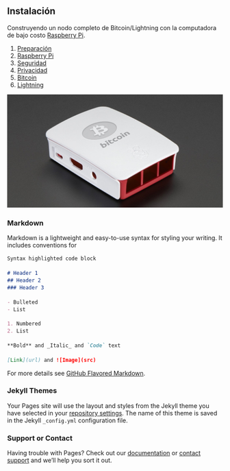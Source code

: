 ## Instalación

Construyendo un nodo completo de Bitcoin/Lightning con la computadora de bajo costo [Raspberry Pi](https://www.raspberrypi.org/).


1. [Preparación](preparacion.md) 
2. [Raspberry Pi](basanbolt.md)
3. [Seguridad](seguridad.md)
4. [Privacidad](privacidad.md)
5. [Bitcoin](bitcoin.md)
6. [Lightning](lightning.md)

![Image](imagenes/raspicase.jpg)




### Markdown

Markdown is a lightweight and easy-to-use syntax for styling your writing. It includes conventions for

```markdown
Syntax highlighted code block

# Header 1
## Header 2
### Header 3

- Bulleted
- List

1. Numbered
2. List

**Bold** and _Italic_ and `Code` text

[Link](url) and ![Image](src)
```

For more details see [GitHub Flavored Markdown](https://guides.github.com/features/mastering-markdown/).

### Jekyll Themes

Your Pages site will use the layout and styles from the Jekyll theme you have selected in your [repository settings](https://github.com/jbasantech/basanbolt/settings). The name of this theme is saved in the Jekyll `_config.yml` configuration file.

### Support or Contact

Having trouble with Pages? Check out our [documentation](https://docs.github.com/categories/github-pages-basics/) or [contact support](https://support.github.com/contact) and we’ll help you sort it out.
